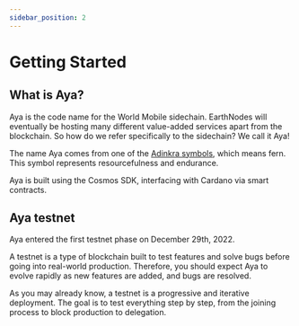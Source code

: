 ```yaml
---
sidebar_position: 2
---
```


# Getting Started

## What is Aya?

Aya is the code name for the World Mobile sidechain. EarthNodes will eventually be hosting many different value-added services apart from the blockchain. So how do we refer specifically to the sidechain? We call it Aya!

The name Aya comes from one of the [Adinkra symbols](https://symbolsage.com/aya-adinkra-symbol-meaning/), which means fern. This symbol represents resourcefulness and endurance.

Aya is built using the Cosmos SDK, interfacing with Cardano via smart contracts.

## Aya testnet

Aya entered the first testnet phase on December 29th, 2022.

A testnet is a type of blockchain built to test features and solve bugs before going into real-world production. Therefore, you should expect Aya to evolve rapidly as new features are added, and bugs are resolved.

As you may already know, a testnet is a progressive and iterative deployment. The goal is to test everything step by step, from the joining process to block production to delegation.
